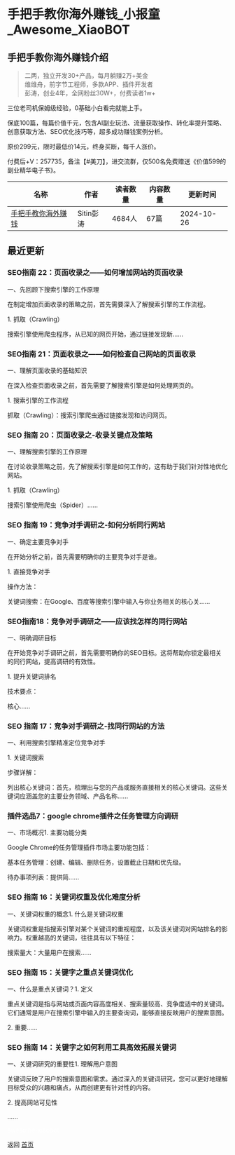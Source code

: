 # 手把手教你海外赚钱_小报童_Awesome_XiaoBOT

## 手把手教你海外赚钱介绍
> 二两，独立开发30+产品，每月躺赚2万+美金    
维维舟，前字节工程师，多款APP、插件开发者    
彭涛，创业4年，全网粉丝30W+，付费读者1w+    
    
三位老司机保姆级经验，0基础小白看完就能上手。    
    
保底100篇，每篇价值千元，包含AI副业玩法、流量获取操作、转化率提升策略、创意获取方法、SEO优化技巧等，超多成功赚钱案例分析。    
    
原价299元，限时最低价14元，终身买断，每千人涨价。    
    
付费后+V：257735，备注【#美刀】，进交流群，仅500名免费赠送《价值599的副业精华电子书》。  
  


|名称|作者|读者数量|内容数量|更新时间|
|---|---|---|---|---|
|[手把手教你海外赚钱](https://xiaobot.net/p/books?refer=0b133df9-27dc-423b-8101-639049001c13)|Sitin彭涛|4684人|67篇|2024-10-26|

## 最近更新
### SEO指南 22：页面收录之——如何增加网站的页面收录

一、先回顾下搜索引擎的工作原理

在制定增加页面收录的策略之前，首先需要深入了解搜索引擎的工作流程。

1\. 抓取（Crawling）

搜索引擎使用爬虫程序，从已知的网页开始，通过链接发现新......

### SEO指南 21：页面收录之——如何检查自己网站的页面收录

一、理解页面收录的基础知识

在深入检查页面收录之前，首先需要了解搜索引擎是如何处理网页的。

1\. 搜索引擎的工作流程

抓取（Crawling）：搜索引擎爬虫通过链接发现和访问网页。

### SEO 指南 20：页面收录之-收录关键点及策略

一、理解搜索引擎的工作原理

在讨论收录策略之前，先了解搜索引擎是如何工作的，这有助于我们针对性地优化网站。

1\. 抓取（Crawling）

搜索引擎使用爬虫（Spider）......

### SEO 指南 19：竞争对手调研之-如何分析同行网站

一、确定主要竞争对手

在开始分析之前，首先需要明确你的主要竞争对手是谁。

1\. 直接竞争对手

操作方法：

关键词搜索：在Google、百度等搜索引擎中输入与你业务相关的核心关......

### SEO指南18：竞争对手调研之——应该找怎样的同行网站

一、明确调研目标

在开始竞争对手调研之前，首先需要明确你的SEO目标。这将帮助你锁定最相关的同行网站，提高调研的有效性。

1\. 提升关键词排名

技术要点：

核心......

### SEO 指南 17：竞争对手调研之-找同行网站的方法

一、利用搜索引擎精准定位竞争对手

1\. 关键词搜索

步骤详解：

列出核心关键词：首先，梳理出与您的产品或服务直接相关的核心关键词。这些关键词应涵盖您的主要业务领域、产品名称......

### 插件选品7：google chrome插件之任务管理方向调研

一、市场概况1. 主要功能分类

Google Chrome的任务管理插件市场主要功能包括：

基本任务管理：创建、编辑、删除任务，设置截止日期和优先级。

待办事项列表：提供简......

### SEO 指南 16：关键词权重及优化难度分析

一、关键词权重的概念1. 什么是关键词权重

关键词权重是指搜索引擎对某个关键词的重视程度，以及该关键词对网站排名的影响力。权重越高的关键词，往往具有以下特征：

搜索量大：大量用户在搜索......

### SEO 指南 15：关键字之重点关键词优化

一、什么是重点关键词？1. 定义

重点关键词是指与网站或页面内容高度相关、搜索量较高、竞争度适中的关键词。它们通常是用户在搜索引擎中输入的主要查询词，能够直接反映用户的搜索意图。

2\. 重要......

### SEO 指南 14：关键字之如何利用工具高效拓展关键词

一、关键词研究的重要性1. 理解用户意图

关键词反映了用户的搜索意图和需求。通过深入的关键词研究，您可以更好地理解目标受众的兴趣和痛点，从而创建更有针对性的内容。

2\. 提高网站可见性

......


<a href="https://github.com/Reno9527/awesome-xiaobot" style="color: white; text-decoration: none;">awesome-xiaobot</a>

返回 [首页](../README.md)
